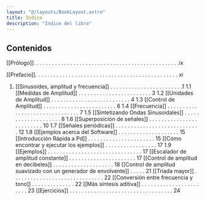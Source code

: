 ```yaml
---
layout: "@/layouts/BookLayout.astro"
title: Índice
description: "Índice del libro"
---
```


## Contenidos

[[Prólogo]]. . . . . . . . . . . . . . . . . . . . . . . . . . . . . . . . . . . . . . . . . . . . . . . .ix

[[Prefacio]]. . . . . . . . . . . . . . . . . . . . . . . . . . . . . . . . . . . . . . . . . . . . . . . xi

1. [[Sinusoides, amplitud y frecuencia]] . . . . . . . . . . . . . . . . . . . . . . . .1
   1.1 [[Medidas de Amplitud]] . . . . . . . . . . . . . . . . . . . . . . . . 3
   1.2 [[Unidades de Amplitud]] . . . . . . . . . . . . . . . . . . . . . . . . . . 4
   1.3 [[Control de Amplitud]] . . . . . . . . . . . . . . . . . . . . . . . . 6
   1.4 [[Frecuencia]] . . . . . . . . . . . . . . . . . . . . . . . . . . . . . . . 7
   1.5 [[Sintetizando Ondas Sinusoidales]] . . . . . . . . . . . . . . . . . . . . 8
   1.6 [[Superposición de señales]] . . . . . . . . . . . . . . . . . . . . . . . . . 10
   1.7 [[Señales periódicas]] . . . . . . . . . . . . . . . . . . . . . . . . . . . . 12
   1.8 [[Ejemplos acerca del Software]] . . . . . . . . . . . . . . . . . . . . 15
   [[Introducción Rápida a Pd]] . . . . . . . . . . . . . . . . . . . . . . 15
   [[Cómo encontrar y ejecutar los ejemplos]] . . . . . . . . . . . . . . . . . 17
   1.9 [[Ejemplos]] . . . . . . . . . . . . . . . . . . . . . . . . . . . . . . . 17
   [[Escalador de amplitud constante]] . . . . . . . . . . . . . . . . . . . . . . 17
   [[Control de amplitud en decibeles]] . . . . . . . . . . . . . . . . . . . . 18
   [[Control de amplitud suavizado con un generador de envolvente]] . . . . . 21
   [[Tríada mayor]] . . . . . . . . . . . . . . . . . . . . . . . . . . . . . . 22
   [[Conversión entre frecuencia y tono]] . . . . . . . . . . . . . . 22
   [[Más síntesis aditiva]] . . . . . . . . . . . . . . . . . . . . . . . 23
   [[Ejercicios]] . . . . . . . . . . . . . . . . . . . . . . . . . . . . . . . . . . 24
